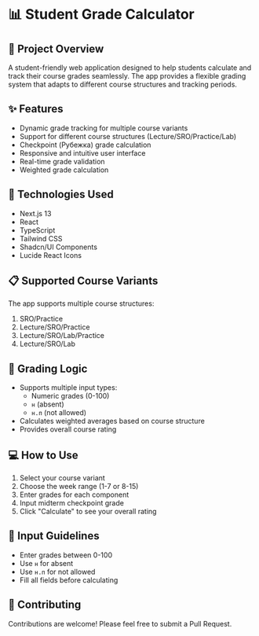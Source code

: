 # 📊 Student Grade Calculator

## 🌟 Project Overview

A student-friendly web application designed to help students calculate and track their course grades seamlessly. The app provides a flexible grading system that adapts to different course structures and tracking periods.

## ✨ Features

- Dynamic grade tracking for multiple course variants
- Support for different course structures (Lecture/SRO/Practice/Lab)
- Checkpoint (Рубежка) grade calculation
- Responsive and intuitive user interface
- Real-time grade validation
- Weighted grade calculation

## 🚀 Technologies Used

- Next.js 13
- React
- TypeScript
- Tailwind CSS
- Shadcn/UI Components
- Lucide React Icons

## 📋 Supported Course Variants

The app supports multiple course structures:
1. SRO/Practice
2. Lecture/SRO/Practice
3. Lecture/SRO/Lab/Practice
4. Lecture/SRO/Lab

## 🔢 Grading Logic

- Supports multiple input types: 
  - Numeric grades (0-100)
  - `н` (absent)
  - `н.п` (not allowed)
- Calculates weighted averages based on course structure
- Provides overall course rating

## 💻 How to Use

1. Select your course variant
2. Choose the week range (1-7 or 8-15)
3. Enter grades for each component
4. Input midterm checkpoint grade
5. Click "Calculate" to see your overall rating

## 📝 Input Guidelines

- Enter grades between 0-100
- Use `н` for absent
- Use `н.п` for not allowed
- Fill all fields before calculating

## 🤝 Contributing

Contributions are welcome! Please feel free to submit a Pull Request.
